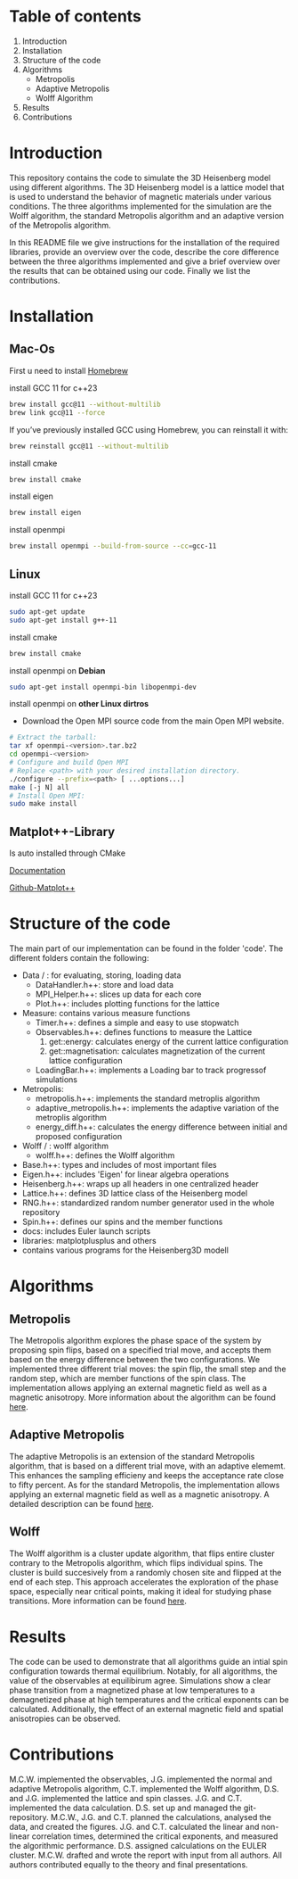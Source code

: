 # Table of contents
 1. Introduction
 2. Installation
 3. Structure of the code
 4. Algorithms
    - Metropolis
    - Adaptive Metropolis
    - Wolff Algorithm
 5. Results
 6. Contributions

# Introduction

This repository contains the code to simulate the 3D Heisenberg model using
different algorithms. The 3D Heisenberg model is a lattice model that
is used to understand the behavior of magnetic materials under various
conditions. The three algorithms implemented for the simulation are the Wolff
algorithm, the standard Metropolis algorithm and an adaptive version
of the Metropolis algorithm.

In this README file we give instructions for the installation of the
required libraries, provide an overview over the code, describe the
core difference between the three algorithms implemented and give a 
brief overview over the results that can be obtained using our code. 
Finally we list the contributions.

# Installation

## Mac-Os

First u need to install [Homebrew](https://docs.brew.sh/Installation)

install GCC 11 for c++23
```bash
brew install gcc@11 --without-multilib
brew link gcc@11 --force
```
If you’ve previously installed GCC using Homebrew, you can reinstall it with:
```bash
brew reinstall gcc@11 --without-multilib
```

install cmake
```bash
brew install cmake
```

install eigen
```bash
brew install eigen
```

install openmpi
```bash
brew install openmpi --build-from-source --cc=gcc-11
```

## Linux

install GCC 11 for c++23
```bash
sudo apt-get update
sudo apt-get install g++-11
```
install cmake
```bash
brew install cmake
```

install openmpi on **Debian**
```bash
sudo apt-get install openmpi-bin libopenmpi-dev
```

install openmpi on **other Linux dirtros**
- Download the Open MPI source code from the main Open MPI website.
```bash
# Extract the tarball:
tar xf openmpi-<version>.tar.bz2
cd openmpi-<version>
# Configure and build Open MPI
# Replace <path> with your desired installation directory.
./configure --prefix=<path> [ ...options...]
make [-j N] all
# Install Open MPI:
sudo make install

```

## Matplot++-Library

Is auto installed through CMake

[Documentation](https://alandefreitas.github.io/matplotplusplus/)

[Github-Matplot++](https://github.com/alandefreitas/matplotplusplus)


# Structure of the code 

The main part of our implementation can be found in the folder 'code'.
The different folders contain the following:


- Data / : for evaluating, storing, loading data
    - DataHandler.h++: store and load data
    - MPI_Helper.h++: slices up data for each core
    - Plot.h++: includes plotting functions for the lattice
- Measure: contains various measure functions
    - Timer.h++: defines a simple and easy to use stopwatch
    - Observables.h++: defines functions to measure the Lattice
        1. get::energy: calculates energy of the current lattice configuration
        2. get::magnetisation: calculates magnetization of the current lattice configuration
    - LoadingBar.h++: implements a Loading bar to track progressof simulations
- Metropolis:
    - metropolis.h++: implements the standard metroplis algorithm
    - adaptive_metropolis.h++: implements the adaptive variation of the metroplis algorithm
    - energy_diff.h++: calculates the energy difference between initial and proposed configuration
- Wolff / : wolff algorithm
    - wolff.h++: defines the Wolff algorithm
- Base.h++: types and includes of most important files
- Eigen.h++: includes 'Eigen' for linear algebra operations
- Heisenberg.h++: wraps up all headers in one centralized header
- Lattice.h++: defines 3D lattice class of the Heisenberg model 
- RNG.h++: standardized random number generator used in the whole repository
- Spin.h++: defines our spins and the member functions
- docs: includes Euler launch scripts
- libraries: matplotplusplus and others
- contains various programs for the Heisenberg3D modell

# Algorithms

## Metropolis

The Metropolis algorithm explores the phase space of the system by proposing
spin flips, based on a specified trial move, and accepts them based on the
energy difference between the two configurations. We implemented three
different trial moves: the spin flip, the small step and the random step, which
are member functions of the spin class. The implementation allows applying an 
external magnetic field as well as a magnetic anisotropy. More information
about the algorithm can be found [here](https://www.aliquote.org/pub/metropolis-et-al-1953.pdf).

## Adaptive Metropolis

The adaptive Metropolis is an extension of the standard Metropolis algorithm,
that is based on a different trial move, with an adaptive elememt. This 
enhances the sampling efficieny and keeps the acceptance rate close to
fifty percent. As for the standard Metropolis, the implementation allows applying an 
external magnetic field as well as a magnetic anisotropy. A detailed description can be found 
[here](https://iopscience.iop.org/article/10.1088/1361-648X/aaf852/meta).

## Wolff

The Wolff algorithm is a cluster update algorithm, that flips entire cluster
contrary to the Metropolis algorithm, which flips individual spins. The 
cluster is build succesively from a randomly chosen site and flipped at
the end of each step. This approach accelerates the exploration of the 
phase space, especially near critical points, making it ideal for studying
phase transitions. More information can be found [here](https://journals.aps.org/prl/abstract/10.1103/PhysRevLett.62.361).

# Results

The code can be used to demonstrate that all algorithms guide an intial spin
configuration towards thermal equilibrium. Notably, for all algorithms,
the value of the observables at equilibirum agree. Simulations show 
a clear phase transition from a magnetized phase at low temperatures to 
a demagnetized phase at high temperatures and the critical exponents 
can be calculated. Additionally, the effect of an external magnetic
field and spatial anisotropies can be observed.

# Contributions

M.C.W. implemented the observables, J.G. implemented the normal and adaptive Metropolis algorithm, C.T. implemented the Wolff algorithm, D.S. and J.G. implemented the lattice and spin classes. J.G. and C.T. implemented the data calculation. D.S. set up and managed the git-repository. M.C.W., J.G. and C.T. planned the calculations, analysed the data, and created the figures. J.G. and C.T. calculated the linear and non-linear correlation times, determined the critical exponents, and measured the algorithmic performance. D.S. assigned calculations on the EULER cluster. M.C.W. drafted and wrote the report with input from all authors. All authors contributed equally to the theory and final presentations.